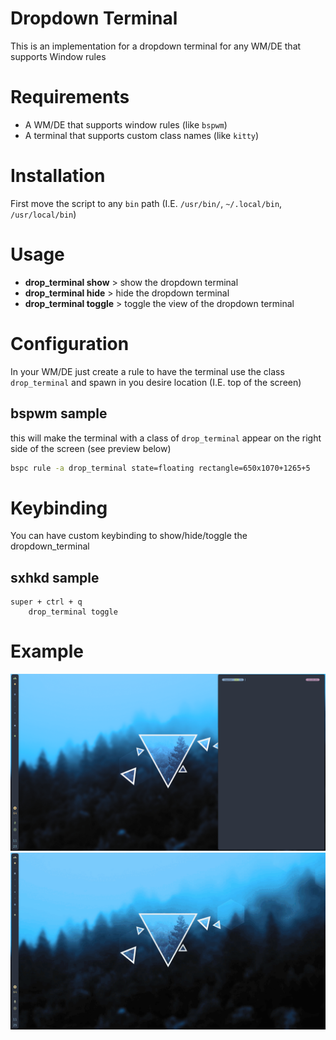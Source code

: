 # Dropdown Terminal

This is an implementation for a dropdown terminal for any WM/DE that supports Window rules


# Requirements

- A WM/DE that supports window rules (like `bspwm`)
- A terminal that supports custom class names (like `kitty`)

# Installation

First move the script to any `bin` path (I.E. `/usr/bin/`, `~/.local/bin`, `/usr/local/bin`)

# Usage

- **drop_terminal show**    > show the dropdown terminal
- **drop_terminal hide**    > hide the dropdown terminal
- **drop_terminal toggle**  > toggle the view of the dropdown terminal


# Configuration

In your WM/DE just create a rule to have the terminal use the class `drop_terminal` and spawn in you desire location (I.E. top of the screen)

## bspwm sample

this will make the terminal with a class of `drop_terminal` appear on the right side of the screen (see preview below)

```bash
bspc rule -a drop_terminal state=floating rectangle=650x1070+1265+5
```

# Keybinding

You can have custom keybinding to show/hide/toggle the dropdown_terminal

## sxhkd sample

```
super + ctrl + q
	drop_terminal toggle
```

# Example

![preview](screenshots/preview_bspwm_rule.png)
![preview](screenshots/preview.gif)